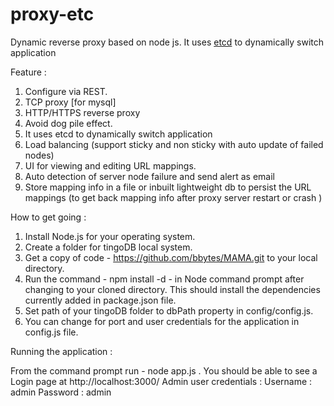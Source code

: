 proxy-etc
=========

Dynamic reverse proxy based on node js.  It uses [etcd](https://github.com/coreos/etcd) to dynamically switch application

Feature :
 1. Configure via REST.
 2. TCP proxy [for mysql]
 3. HTTP/HTTPS reverse proxy
 4. Avoid dog pile effect.
 5. It uses etcd to dynamically switch application 
 6. Load balancing (support sticky and non sticky with auto update of failed nodes)
 7. UI for viewing and editing URL mappings.
 8. Auto detection of server node failure and send alert as email 
 9. Store mapping info in a file or inbuilt lightweight db to persist the URL mappings (to get back mapping info after proxy server restart or crash )
 
 
How to get going :
 
 1. Install Node.js for your operating system.
 2. Create a folder for tingoDB local system.
 3. Get a copy of code - https://github.com/bbytes/MAMA.git to your local directory.
 4. Run the command - npm install -d - in Node command prompt after changing to your cloned directory.
    This should install the dependencies currently added in package.json file.
 5. Set path of your tingoDB folder to dbPath property in config/config.js.
 6. You can change for port and user credentials for the application in config.js file.
    
 
Running the application : 

From the command prompt run - node app.js . You should be able to see a Login page at http://localhost:3000/
Admin user credentials : Username : admin
              Password : admin
 
 
 
